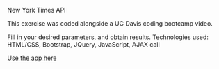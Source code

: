 New York Times API

This exercise was coded alongside a UC Davis coding bootcamp video. 

Fill in your desired parameters, and obtain results. Technologies used: HTML/CSS, Bootstrap, JQuery, JavaScript, AJAX call

[Use the app here](https://falondarville.github.io/NYtimesAPI/)
